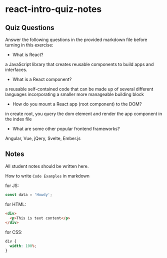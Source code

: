 # react-intro-quiz-notes

## Quiz Questions

Answer the following questions in the provided markdown file before turning in this exercise:

- What is React?

a JavaScript library that creates reusable components to build apps and interfaces.

- What is a React component?

a reusable self-contained code that can be made up of several different languages incorporating a smaller more manageable building block

- How do you mount a React app (root component) to the DOM?

in create root, you query the dom element and render the app component in the index file

- What are some other popular frontend frameworks?

Angular, Vue, jQery, Svelte, Ember.js

## Notes

All student notes should be written here.

How to write `Code Examples` in markdown

for JS:

```javascript
const data = 'Howdy';
```

for HTML:

```html
<div>
  <p>This is text content</p>
</div>
```

for CSS:

```css
div {
  width: 100%;
}
```
